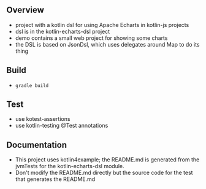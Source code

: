 ## Overview

- project with a kotlin dsl for using Apache Echarts in kotlin-js projects
- dsl is in the kotlin-echarts-dsl project
- demo contains a small web project for showing some charts
- the DSL is based on JsonDsl, which uses delegates around Map to do its thing

## Build

- `gradle build`

## Test

- use kotest-assertions
- use kotlin-testing @Test annotations

## Documentation

- This project uses kotlin4example; the README.md is generated from the jvmTests for the kotlin-echarts-dsl module. 
- Don't modify the README.md directly but the source code for the test that generates the README.md